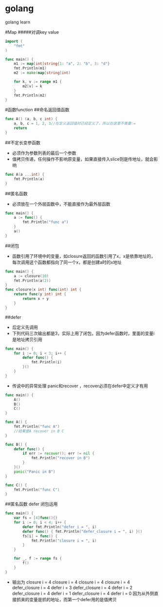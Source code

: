 # golang
golang learn

#Map
#####对调key value
```go
import (
	"fmt"
)

func main() {
	m1 := map[int]string{1: "a", 2: "b", 3: "d"}
	fmt.Println(m1)
	m2 := make(map[string]int)

	for k, v := range m1 {
		m2[v] = k
	}
	fmt.Println(m2)
}
```

#函数function
##命名返回值函数
```go
func A() (a, b, c int) {
	a, b, c = 1, 2, 3//在定义返回值时已经定义了，所以在这里不需要:=
	return
}
```
##不定长变参函数
* 必须作为参数列表的最后一个参数
* 值拷贝传递，任何操作不影响原变量，如果直接传入slice则是传地址，就会影响
```go
func A(a ...int) {
	fmt.Println(a)
}
```
##匿名函数
* 必须放在一个外层函数中，不能直接作为最外层函数
```go
func main() {
	a := func() {
		fmt.Println("func a")
	}
	a()
}
```
##闭包
* 函数引用了环境中的变量，如closure返回的函数引用了x，x是依靠地址的，每次调用这个函数都指向了同一个x，都是创建a时的x地址
```go
func main() {
	a := closure(10)
	fmt.Println(a(2))
}
func closure(x int) func(int) int {
	return func(y int) int {
		return x + y
	}
}
```
##defer
* 后定义先调用
* 下列代码三次输出都是3，实际上用了闭包，因为defer函数时，里面的变量i是地址拷贝引用
```go
func main() {
	for i := 0; i < 3; i++ {
		defer func() {
			fmt.Println(i)
		}()
	}
}
```
* 传说中的异常处理 panic和recover ，recover必须在defer中定义才有用
```go
func main() {
	A()
	B()
	C()
}

func A() {
	fmt.Println("func A")
	//结果是A recover in B C
}

func B() {
	defer func() {
		if err := recover(); err != nil {
			fmt.Println("recover in B")
		}
	}()
	panic("Panic in B")
}

func C() {
	fmt.Println("func C")
}
```
##匿名函数 defer 闭包运用
```go
func main() {
	var fs = [4]func(){}
	for i := 0; i < 4; i++ {
		defer fmt.Println("defer i = ", i)
		defer func() { fmt.Println("defer_closure i = ", i) }()
		fs[i] = func() {
			fmt.Println("closure i = ", i)
		}
	}

	for _, f := range fs {
		f()
	}
}
```
* 输出为
	closure i =  4
	closure i =  4
	closure i =  4
	closure i =  4
	defer_closure i =  4
	defer i =  3
	defer_closure i =  4
	defer i =  2
	defer_closure i =  4
	defer i =  1
	defer_closure i =  4
	defer i =  0
因为从外侧直接抓来的变量是抓的地址，而第一个defer用的是值拷贝


